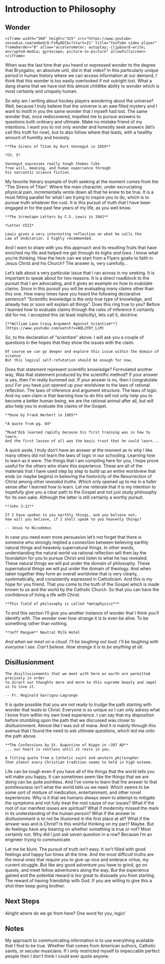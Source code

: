 # Introduction to Philosophy

## Wonder

```{raw} html
<iframe width="560" height="315" src="https://www.youtube-nocookie.com/embed/O-FvRyQOlbc?start=21" title="YouTube video player" frameborder="0" allow="accelerometer; autoplay; clipboard-write; encrypted-media; gyroscope; picture-in-picture" allowfullscreen></iframe>
```
When was the last time that you heard or expressed wonder to the degree that
Bryzgalov, an absolute unit, did in that video? In this particularly unique
period in human history where we can access information at our demand, I think
that this wonder is too easily overlooked if not outright lost.
What a dang shame that we have lost this almost childlike ability to wonder
which is most certainly and uniquely human.

So why am I writing about hockey players wondering about the universe? Well,
because I truly believe that the universe is an awe filled mystery and I want
to instill in you the same wonder that I myself had lost. The same wonder that,
once rediscovered, impelled me to pursue answers to questions both ordinary and
ultimate. Make no mistake friend of my intentions. I want you to not only
wonder and honestly seek answers (let’s call this *truth* for now), but to also
follow where that leads, with a healthy amount of humility and honesty.
```{margin}
**The Sirens of Titan by Kurt Vonnegut in 1959**

*Ch. 5*

Vonnegut expresses really tough themes like 
free will, meaning, and human experience through
his sarcastic science fiction.
```
My favorite literary example of truth seeking at the moment comes from the “The Sirens of Titan”.
Where the main character, under excruciating physical pain, incrementally wrote down
all that he knew to be true. It is a most fitting parallel for what I am trying to
inspire you to do, which is to pursue truth whatever the cost.
It is this pursuit of truth that I have been engaged in for the past few years
of my life, as you well know.
```{margin}
**The Screwtape Letters by C.S. Lewis in 1942**

*Letter VIII*

Lewis gives a very interesting reflection on what he calls the 
Law of Undulation. I highly recommended.
```
And I want to share with you this approach and
its resulting fruits that have enriched my life and helped me get through its
*highs and lows*. I know what you’re thinking. How the heck can we start from a
Flyers goalie to faith in Jesus Christ and his Church? 
The answer is, very carefully…

Let’s talk about a very particular issue that I ran across in my seeking.
It is important to speak about for two reasons. It is a direct roadblock to
the pursuit that I am advocating, and it gives an example on how to evalulate
claims. Since in this pursuit you will be evaluating many claims other than
this one. How many times have you heard the following declarative sentence?
“Scientific knowledge is the only true type of knowledge, and already has or soon will explain
all things”. Does this ring true to you? Before I learned how to evaluate
claims through the rules of inference it certainly did for me. I accepted this
(at least implicitly), lets call it, doctrine.

```{margin}
[**William Lane Craig Argument Against Scientism**](https://www.youtube.com/watch?v=BQL2YDY_LiM)
```
So, to the declaration of “scientism” above. I will ask you a couple of
questions in the hopes that they show the issues with the claim.
```{margin}
Of course we can go deeper and explore this issue within the domain of science
But this logical self-refutation should be enough for now.
```
Does that statement represent scientific knowledge? Formulated another way,
Was that statement produced by the scientific method? If your answer is yes, then I'm really bummed out.
If your answer is no, then I congratulate you!
For you have just opened up your worldview to the laws of rational reflection.
The laws of inference and argument structure. The laws of logic. And my own
claim is that learning how to do this will not only help you to become a better
human being, we are the rational animal after all, but will also help you to
evaluate the claims of the Gospel.

```{margin}
**Dune by Frank Herbert in 1965**

*A quote from pg. 84*

“Muad'Dib learned rapidly because his first training was in how to learn.
And the first lesson of all was the basic trust that he could learn...
```

A quick aside, I truly don’t have an answer at the moment as to why I like many
others did not learn the laws of logic in our schooling.
Learning how to learn as it were. The things that I am compiling here for you,
I hope prove useful for the others who share this experience. These are all of
the materials that I have used step by step to build up an entire worldview that
ends (or maybe begins) in believing the historicity of the Resurrection of
Christ among other *revealed truths*. Which only opened up to me in a fuller
sense after I learned how to learn. Let me reiterate that it is my intention to hopefully
give you a clear path to the Gospel and not just study philosophy for its own sake.
Although the latter is still certainly a worthy pursuit.

```{margin}
**John 3:12**

If I have spoken to you earthly things, and you believe not;
how will you believe, if I shall speak to you heavenly things?

-- Jesus to Nicodemus
```

In case you need even more persuasion let’s not forget that there is someone
who strongly implied a connection between believing earthly natural things and
heavenly supernatural things. In other words, understanding the natural world
via rational reflection will then lay the foundation for you to pursue Christ
and listen to what he has revealed. These natural things we will put under the
domain of philosophy. These supernatural things we will put under the domain of
theology. And when taken together they form an overall worldview that is very
clearly, systematically, and consistently expressed in Catholicism.
And this is my hope for you friend. That you come to the truth of the Gospel
which is made known to us and the world by the Catholic Church. 
So that you can have the confidence of living a life with Christ.

```{margin}
**This field of philosophy is called *metaphysics***
```

To end this section I’ll give you another instance of wonder
that I think you’ll identify with. The wonder over how strange it is to even
be alive. To be something rather than nothing.

```{margin}
**Jeff Mangum** Neutral Milk Hotel
```
*And when we meet on a cloud.
I’ll be laughing out loud.
I’ll be laughing with everyone I see.
Can’t believe.
How strange it is to be anything at all.*

## Disillusionment

```{epigraph}
The disillusionments that we meet with here on earth are permitted precisely in order
to direct our thoughts more and more to this supreme beauty and impel us to love it.

-- Fr. Reginald Garrigou-Lagrange
```
It is quite possible that you are not ready to trudge the path starting with wonder
that leads to Christ. Everyone is so unique so I can only adress what I know
from within my own lived experience. I can say that my disposition before
stumbling upon the path that we discussed was closer to disillusionment. Almost
like I was out of mana. And it is mainly through this avenue that I found the
need to ask ultimate questions, which led me onto the path above.

```{margin}
**The Confessions by St. Augustine of Hippo in ~397 AD**
... our heart is restless until it rests in you.

A fitting quote from a Catholic saint and western philosopher
that almost every Christian tradition seems to hold in high esteem.
```

Life can be tough even if you have all of the things that the world tells you
will make you happy. It can sometimes seem like the things that we are doing
can be quite pointless. And I’ve come to learn that the answer to that
pointlessness isn’t what the world tells us we need. Which seems to be some
sort of mixture of medication, entertainment, and other novel experiences.
Why is it that we humans always seem to attempt to mitigate the symptoms and not
fully treat the root cause of our issues? What if the root of our manifest
issues are spiritual? What if modernity missed the mark in its understanding
of the human person? What if the answer to disillusionment is to not be
illusioned in the first place at all? What if the answer was and is Christ?
Is this wishful thinking on my part? Maybe. But do feelings have any bearing
on whether something is true or not? Most certainly not. Why did I just ask
seven question in a row? Because I’m an engineer trying to communicate.

Let me be blunt. The pursuit of truth isn’t easy. It isn’t filled with good
feelings and happy fun times all the time. And the most difficult truths are the moral ones that
require you to give up vice and embrace virtue, my current struggle.
But like any good adventure you have to grind, go on quests, and meet fellow
adventurers along the way. But the experience gained and the potential reward
is too great to dissuade you from starting. The reward of having friendship
with God. If you are willing to give this a shot then keep going brother.

## Next Steps
Alright where do we go from here? One word for you, logic!

## Notes
My approach to communicating information is to use everything available that I find to be true.
Whether that comes from American authors, Catholic saints, or secular musicians.
If I only restricted myself to impeccable perfect people then I don't think I could
ever quote anyone.

